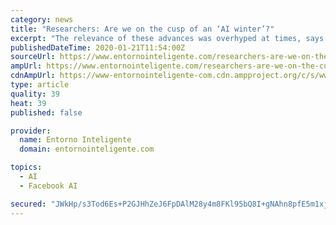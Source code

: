 ```yaml
---
category: news
title: "Researchers: Are we on the cusp of an ‘AI winter’?"
excerpt: "The relevance of these advances was overhyped at times, says ex-DeepMinder Edward Grefenstette, who now works in the Facebook AI Research group as a research scientist. Image copyright Facebook Image caption Edward Grefenstette is a research scientist at Facebook in London “The field has come a very long way in the past decade, but we are ..."
publishedDateTime: 2020-01-21T11:54:00Z
sourceUrl: https://www.entornointeligente.com/researchers-are-we-on-the-cusp-of-an-ai-winter/
ampUrl: https://www.entornointeligente.com/researchers-are-we-on-the-cusp-of-an-ai-winter/amp/
cdnAmpUrl: https://www-entornointeligente-com.cdn.ampproject.org/c/s/www.entornointeligente.com/researchers-are-we-on-the-cusp-of-an-ai-winter/amp/
type: article
quality: 39
heat: 39
published: false

provider:
  name: Entorno Inteligente
  domain: entornointeligente.com

topics:
  - AI
  - Facebook AI

secured: "JWkHp/s3Tod6Es+P2GJHhZeJ6FpDAlM28y4m8FKl95bQ8I+gNAhn8pfE5m1xjft2Hoq/RtoRvWPm7tBoUJN0nNdQ/PIf4MW3545ggVCBv3RGSXQcqjHh/JUI6p+45Iq/SVEhlcOUw2kQjAVDguNhEzL5m9ckX4VeXV7/jiE9YwofrZu3/l1QTffaQHsYgFduJAyYePfIIbf97FuvQGI82H2bFDkGqYADg6XbkmL79uBE5nf8EAt+IG1Kz8mTrd+m2U9UgcfmTmsq5MlGkCi2QJ/K8buggnfpVCmYbIGA+Mc=;2K6Ddee7QR+h0RM810BMpw=="
---
```


